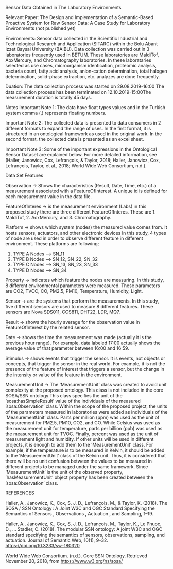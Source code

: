 Sensor Data Obtained in The Laboratory Environments

Relevant Paper:
		The Design and Implementation of a Semantic-Based Proactive System for Raw Sensor Data: A Case Study for Laboratory Environments (not published 		yet)

Environments:
		Sensor data collected in the Scientific Industrial and Technological Research and Application (SITARC) within the Bolu Abant Izzet Baysal 			University (BAIBU). Data collection was carried out in 3 laboratories frequently used in BETUM. These laboratories are MaldiTof, AoxMercury, and 		 Chromatography laboratories. In these laborataries selected as use cases, microorganism identication, proteomic analysis, bacteria count, fatty 		 acid analysis, anion-cation determination, total halogen determination, solid-phase extraction, etc. analyzes are done frequently.

Duation:
		The data collection process was started on 29.08.2019-16:00 The data collection process has been terminated on 12.10.2019-15:00The measurement 			duration is totally 45 days.

Notes
Important Note 1: 
		The data have float types values and in the Turkish system comma (,) represents floating numbers.
		
Important Note 2:
		The collected data is presented to data consumers in 2 different formats to expand the range of uses. In the first format, it is structured in an 		  ontological framework as used in the original work. In the second format, the collected data is presented as an excel sheet.
		
Important Note 3:
		Some of the important expressions in the Ontological Sensor Dataset are explained below. For more detailed information, see (Haller, Janowicz, Cox, 		    Lefrançois, & Taylor, 2018; Haller, Janowicz, Cox, Lefrançois, Taylor, et al., 2018; World Wide Web Consortium, n.d.).



Data Set Features

Observation -> 
		Shows the characteristics (Result, Date, Time, etc.) of a measurement associated with a FeatureOfInterest. A unique id is defined for each 			measurement value in the data file.
		
FeatureOfInteres ->
		is the measurement environment (Labs) ın this proposed study there are three different FeatureOfInteres. These are 1. MaldiTof, 2. AoxMercury, and 		   3. Chromatography.
		
Platform -> 
		shows which system (nodes) the measured value comes from. It hosts sensors, actuators, and other electronic devices In this study,  4 types of node 		    are used in order to observe different feature in different environment. These platforms are following;
		
1)	TYPE A Nodes --> SN_11 
2)	TYPE B Nodes --> SN_12, SN_22, SN_32
3)	TYPE C Nodes --> SN_13, SN_23, SN_33
4)	TYPE D Nodes --> SN_34

Property -> 
	indicates which feature the nodes are measuring. In this study, 8 different environmental parameters were measured. These parameters are CO2, TVOC, 	 	 CO, PM2.5, PM10, Temperature, Humidity, Light.
	
Sensor ->
	are the systems that perform the measurements. In this study, five different sensors are used to measure 8 different features. These sensors are Nova 		SDS011, CCS811, DHT22, LDR, MQ7.
	
Result ->
	shows the hourly average for the observation value in FeatureOfInterest by the related sensor.
	
Date ->
	shows the time the measurement was made (actually it is the previous hour range). For example, data labeled 17:00 actually shows the average value of that 	   parameter between 16:00 and 16:59.
	
Stimulus ->
	shows events that trigger the sensor. It is events, not objects or concepts, that trigger the sensor in the real world. For example, it is not the presence   	    of the feature of interest that triggers a sensor, but the change in the intensity or value of the feature in the environment.
	
MeasurementUnit ->
		The ‘MeasurementUnit’ class was created to avoid unit complexity at the proposed ontology. This class is not included in the core SOSA/SSN ontology 		    This class specifies the unit of the ‘sosa:hasSimpleResult’ value of the individuals of the measured ’sosa:Observation’ class. Within the scope of 		       the proposed project, the units of the parameters measured in laboratories were added as individuals of the ’MeasurementUnit’ class. Parts per 			million (ppm) was used as the unit of measurement for PM2.5, PM10, CO2, and CO. While Celsius was used as the measurement unit for temperature, 		parts per billion (ppb) was used as the measurement unit for TVOC. Finally, percent was used as the unit of measurement light and humidity. If 			other units will be used in different projects, it is enough to add them to the ’MeasurementUnit’ class. For example, if the temperature is to be 		  measured in Kelvin, it should be added to the ‘MeasurementUnit’ class of the Kelvin unit. Thus, it is considered that there will be no unit 			confusion between the values to be measured in different projects to be managed under the same framework. Since ‘MeasurementUnit’ is the unit of 		the observed property, ’hasMeasurementUnit’ object property has been created between the ’sosa:Observation’ class.




REFERENCES

Haller, A., Janowicz, K., Cox, S. J. D., Lefrançois, M., & Taylor, K. (2018). The SOSA / SSN Ontology : A Joint W3C and OGC Standard Specifying the Semantics of Sensors , Observations , Actuation , and Sampling, 1–19.

Haller, A., Janowicz, K., Cox, S. J. D., Lefrançois, M., Taylor, K., Le Phuoc, D., … Stadler, C. (2018). The modular SSN ontology: A joint W3C and OGC standard specifying the semantics of sensors, observations, sampling, and actuation. Journal of Semantic Web, 10(1), 9–32. https://doi.org/10.3233/sw-180320

World Wide Web Consortium. (n.d.). Core SSN Ontology. Retrieved November 20, 2018, from https://www.w3.org/ns/sosa/


